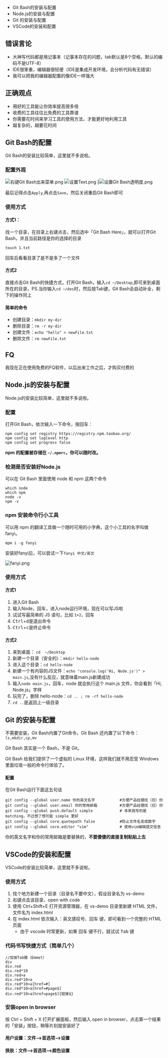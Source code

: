 - Git Bash的安装与配置
- Node.js的安装与配置
- Git 的安装与配置
- VSCode的安装和配置

## 错误言论

- 大神写代码都是用记事本（记事本存在的问题，tab默认是8个空格，默认的编码不是UTF-8）
- IDE很笨重，编辑器很轻便（IDE是集成开发环境，会分析代码有无错误）
- 我可以把我的编辑器配置的像IDE一样强大

## 正确观点

- 用好的工具能让你效率提高很多倍
- 收费的工具往往比免费的工具靠谱
- 你需要花时间来学习工具的使用方法，才能更好地利用工具
- 越复杂的，越要花时间

## Git Bash的配置

Git Bash的安装比较简单，这里就不多说啦。

### 配置外观
![右键Git Bash出来菜单.png](https://upload-images.jianshu.io/upload_images/11616333-f0fee59bea66d529.png?imageMogr2/auto-orient/strip%7CimageView2/2/w/1240)
![设置Text.png](https://upload-images.jianshu.io/upload_images/11616333-422cbe0737f6b165.png?imageMogr2/auto-orient/strip%7CimageView2/2/w/1240)
[![设置Git Bash透明度.png](https://upload-images.jianshu.io/upload_images/11616333-13dae1c1044311b5.png?imageMogr2/auto-orient/strip%7CimageView2/2/w/1240)


最后记得点击`Apply`,再点击`Save`，然后关闭重启Git Bash即可

### 使用方式

#### 方式1：

找一个目录，在目录上右键点击，然后选中「Git Bash Here」，就可以打开Git Bash，并且当前路径是你的选择的目录

```touch 1.txt
touch 1.txt
```

回车后看看目录了是不是多了一个文件

#### 方式2

直接点击Git Bash的快捷方式，打开Git Bash，输入`cd ~/Desktop`,即可来到桌面所在的目录，PS.当你输入`cd ~/des`时，然后按Tab键，Git Bash会自动补全，剩下的操作同上

#### 简单的命令

- 创建目录：`mkdir my-dir`
- 删除目录：`rm -r my-dir`
- 创建文件：`echo "hello" > newFile.txt`
- 删除文件：`rm newFile.txt`

## FQ

我现在正在使用免费的FQ软件，以后出来工作之后，才购买付费的

## Node.js的安装与配置

Node.js的安装比较简单，这里就不多说啦。

### 配置

打开Git Bash，依次输入一下命令，按回车：

```
npm config set registry https://registry.npm.taobao.org/
npm config set loglevel http
npm config set progress false
```

**npm 的配置被存储在 `~/.npmrc`，你可以随时改。**

### 检测是否安装好Node.js

可以在 Git Bash 里面使用 node 和 npm 这两个命令

```
which node
which npm
node -v
npm -v
```

### npm 安装命令行小工具

可以用 npm 的翻译工具做一个随时可用的小字典，这个小工具的名字叫做 fanyi。

```
mpm i -g fanyi
```

安装好fanyi后，可以尝试一下`fanyi 中文/英文`

![fanyi.png](https://upload-images.jianshu.io/upload_images/11616333-07c5b3c077dc8688.png?imageMogr2/auto-orient/strip%7CimageView2/2/w/1240)

### 使用方式

#### 方式1

1. 进入Git Bash
2. 输入Node，回车，进入node运行环境，现在可以写JS啦
3. 试试写最简单的 JS 语句，比如 `1+2`，回车
4. <kbd>Ctrl</kbd>+<kbd>d</kbd>是退出命令
5. <kbd>Ctrl</kbd>+<kbd>c</kbd>是终止命令

#### 方式2

1. 来到桌面： `cd  ~/Desktop`
2. 新建一个目录（安全的）：`mkdir hello-node`
3. 进入这个目录：`cd hello-node`
4. 新建一个有内容的JS文件：`echo "console.log('Hi, Node.js')" > main.js`,没有什么反应，就意味着main.js新建成功
5. 输入`node main.js`，回车，node 就会执行这个 main.js 文件，你会看到「Hi, Node.js」字样
6. 玩完了，删除 hello-node：`cd .. ; rm -rf hello-node`
7. `cd ..`是返回上一级目录

## Git 的安装与配置

不需要安装，Git Bash内置了Git命令，Git Bash 还内置了以下命令：`ls,mkdir,cp,mv`

Git Bash 其实是一个 Bash，不是 Git。

Git Bash 给我们提供了一个虚拟的 Linux 环境，这样我们就不用忍受 Windows 里面垃圾一般的命令行体验了。

#### 配置

在Git Bash运行下面这五句话

```
git config --global user.name 你的英文名字           #方便产品经理找（怼）你
git config --global user.email 你的常用邮箱          #方便产品经理找（怼）你
git config --global push.default simple            # 本来我写的是 matching，不过想了想可能 simple 更好
git config --global core.quotepath false           #防止文件名变成数字
git config --global core.editor "vim"              # 使用vim编辑提交信息
```

你的英文名字和你的常用邮箱是要替换的，**不要傻傻的直接复制粘贴上去**

## VSCode的安装和配置

VSCode的安装比较简单，这里就不多说啦。

### 使用方式

1. 找个地方新建一个目录（目录名不要中文），假设目录名为 vs-demo
2. 右键点击该目录，open with code
3. 使用 Ctrl+Shift+E 打开资源管理器，在 vs-demo 目录里新建 HTML 文件，文件名为 index.html
4. 在 index.html 依次输入：英文感叹号、<kbd>回车</kbd> 键，即可看到一个完整的 HTML 页面
   - 由于 vscode 时常更新，如果 <kbd>回车</kbd> 键不行，就试试 <kbd>Tab</kbd> 键

### 代码书写快捷方式（简单几个）

```
//加按Tab键（Emmet）
div
div.red
div.red*10
div.red>a
div.red*10>a
div.red*10>a[href=#]
div.red*10>a[href=#page$]
div.red*10>a[href=page$]{链接$}
```

### 安装open in browser

按 Ctrl + Shift + X 打开扩展面板，然后输入 open in browser，点击第一个结果的「安装」按钮，稍等片刻就安装好了

#### 用户设置：文件-->首选项-->设置

#### 换肤：文件-->首选项-->颜色设置